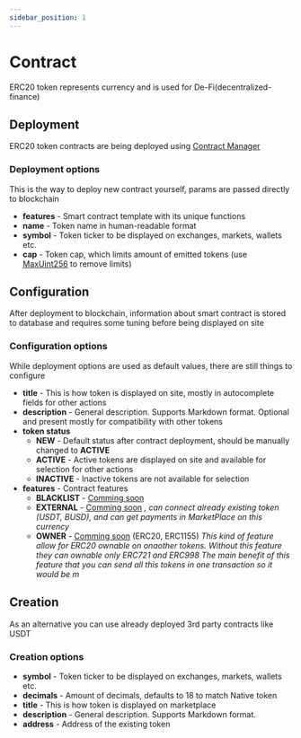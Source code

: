```yaml
---
sidebar_position: 1
---
```


# Contract

ERC20 token represents currency and is used for De-Fi(decentralized-finance)

## Deployment

ERC20 token contracts are being deployed using [Contract Manager](/docs/admin-panel/miscellaneous/contract-manager/)

### Deployment options

This is the way to deploy new contract yourself, params are passed directly to blockchain

- **features** - Smart contract template with its unique functions
- **name** - Token name in human-readable format
- **symbol** - Token ticker to be displayed on exchanges, markets, wallets etc.
- **cap** - Token cap, which limits amount of emitted tokens (use [MaxUint256](https://docs.ethers.io/v5/api/utils/constants/) to remove limits)

## Configuration

After deployment to blockchain, information about smart contract is stored to database and requires some tuning before
being displayed on site

### Configuration options

While deployment options are used as default values, there are still things to configure

- **title** - This is how token is displayed on site, mostly in autocomplete fields for other actions
- **description** - General description. Supports Markdown format. Optional and present mostly for compatibility with other tokens
- **token status**
    - **NEW** - Default status after contract deployment, should be manually changed to **ACTIVE**
    - **ACTIVE** - Active tokens are displayed on site and available for selection for other actions
    - **INACTIVE** - Inactive tokens are not available for selection
- **features** - Contract features
    - **BLACKLIST** - <u>Comming soon</u>
    - **EXTERNAL** - <u>Comming soon</u> 
        *, can connect already existing token (USDT, BUSD), and can get payments in MarketPlace on this currency*
    - **OWNER** - <u>Comming soon</u> (ERC20, ERC1155) 
        *This kind of feature allow for ERC20 ownable on onaother tokens. Without this feature they can ownable only ERC721 and ERC998*
        *The main benefit of this feature that you can send all this tokens in one transaction so it would be m*
## Creation

As an alternative you can use already deployed 3rd party contracts like USDT

### Creation options

- **symbol** - Token ticker to be displayed on exchanges, markets, wallets etc.
- **decimals** - Amount of decimals, defaults to 18 to match Native token
- **title** - This is how token is displayed on marketplace
- **description** - General description. Supports Markdown format.
- **address** - Address of the existing token
